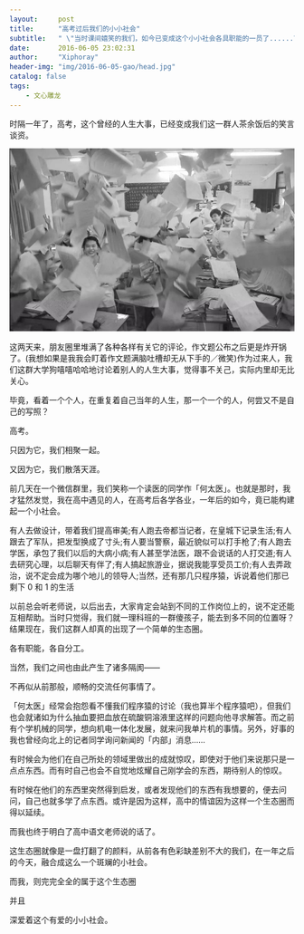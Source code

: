 ```yaml
---
layout:     post
title:      "高考过后我们的小小社会"
subtitle:   " \"当时课间嬉笑的我们，如今已变成这个小小社会各具职能的一员了......\"" 
date:       2016-06-05 23:02:31
author:     "Xiphoray"
header-img: "img/2016-06-05-gao/head.jpg"
catalog: false
tags:     
    - 文心雕龙
---
```



时隔一年了，高考，这个曾经的人生大事，已经变成我们这一群人茶余饭后的笑言谈资。

![img](/img/2016-06-05-gao/1.jpg)

这两天来，朋友圈里堆满了各种各样有关它的评论，作文题公布之后更是炸开锅了。(我想如果是我我会盯着作文题满脑吐槽却无从下手的／微笑)作为过来人，我们这群大学狗嘻嘻哈哈地讨论着别人的人生大事，觉得事不关己，实际内里却无比关心。

毕竟，看着一个个人，在重复着自己当年的人生，那一个一个的人，何尝又不是自己的写照？

高考。

只因为它，我们相聚一起。

又因为它，我们散落天涯。

前几天在一个微信群里，我们笑称一个读医的同学作「何太医」。也就是那时，我才猛然发觉，我在高中遇见的人，在高考后各学各业，一年后的如今，竟已能构建起一个小社会。

有人去做设计，带着我们提高审美;有人跑去帝都当记者，在皇城下记录生活;有人跟去了军队，把发型换成了寸头;有人要当警察，最近貌似可以打手枪了;有人跑去学医，承包了我们以后的大病小病;有人甚至学法医，跟不会说话的人打交道;有人去研究心理，以后聊天有伴了;有人搞起旅游业，据说我能享受员工价;有人去弄政治，说不定会成为哪个地儿的领导人;当然，还有那几只程序猿，诉说着他们那已剩下 0 和 1 的生活

以前总会听老师说，以后出去，大家肯定会站到不同的工作岗位上的，说不定还能互相帮助。当时只觉得，我们就一理科班的一群傻孩子，能去到多不同的位置呀？结果现在，我们这群人却真的出现了一个简单的生态圈。

各有职能，各自分工。

当然，我们之间也由此产生了诸多隔阂——

不再似从前那般，顺畅的交流任何事情了。

「何太医」经常会抱怨看不懂我们程序猿的讨论（我也算半个程序猿吧），但我们也会就诸如为什么抽血要把血放在硫酸铜溶液里这样的问题向他寻求解答。而之前有个学机械的同学，想向机电一体化发展，就来问我单片机的事情。另外，好事的我也曾经向北上的记者同学询问新闻的「内部」消息……

有时候会为他们在自己所处的领域里做出的成就惊叹，即使对于他们来说那只是一点点东西。而有时自己也会不自觉地炫耀自己刚学会的东西，期待别人的惊叹。

有时候在他们的东西里突然得到启发，或者发现他们的东西有我想要的，便去问问，自己也就多学了点东西。或许是因为这样，高中的情谊因为这样一个生态圈而得以延续。

而我也终于明白了高中语文老师说的话了。

这生态圈就像是一盘打翻了的颜料，从前各有色彩缺差别不大的我们，在一年之后的今天，融合成这么一个斑斓的小社会。

而我，则完完全全的属于这个生态圈

并且

深爱着这个有爱的小小社会。